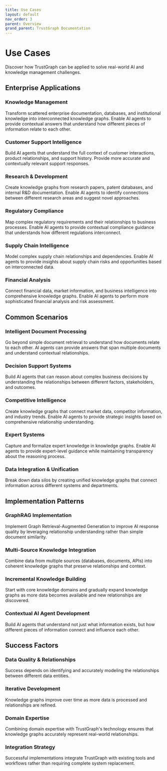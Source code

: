 ```yaml
---
title: Use Cases
layout: default
nav_order: 3
parent: Overview
grand_parent: TrustGraph Documentation
---
```


# Use Cases

Discover how TrustGraph can be applied to solve real-world AI and knowledge management challenges.

## Enterprise Applications

### Knowledge Management
Transform scattered enterprise documentation, databases, and institutional knowledge into interconnected knowledge graphs. Enable AI agents to provide contextual answers that understand how different pieces of information relate to each other.

### Customer Support Intelligence
Build AI agents that understand the full context of customer interactions, product relationships, and support history. Provide more accurate and contextually relevant support responses.

### Research & Development
Create knowledge graphs from research papers, patent databases, and internal R&D documentation. Enable AI agents to identify connections between different research areas and suggest novel approaches.

### Regulatory Compliance
Map complex regulatory requirements and their relationships to business processes. Enable AI agents to provide contextual compliance guidance that understands how different regulations interconnect.

### Supply Chain Intelligence
Model complex supply chain relationships and dependencies. Enable AI agents to provide insights about supply chain risks and opportunities based on interconnected data.

### Financial Analysis
Connect financial data, market information, and business intelligence into comprehensive knowledge graphs. Enable AI agents to perform more sophisticated financial analysis and risk assessment.

## Common Scenarios

### Intelligent Document Processing
Go beyond simple document retrieval to understand how documents relate to each other. AI agents can provide answers that span multiple documents and understand contextual relationships.

### Decision Support Systems
Build AI agents that can reason about complex business decisions by understanding the relationships between different factors, stakeholders, and outcomes.

### Competitive Intelligence
Create knowledge graphs that connect market data, competitor information, and industry trends. Enable AI agents to provide strategic insights based on comprehensive relationship understanding.

### Expert Systems
Capture and formalize expert knowledge in knowledge graphs. Enable AI agents to provide expert-level guidance while maintaining transparency about the reasoning process.

### Data Integration & Unification
Break down data silos by creating unified knowledge graphs that connect information across different systems and departments.

## Implementation Patterns

### GraphRAG Implementation
Implement Graph Retrieval-Augmented Generation to improve AI response quality by leveraging relationship understanding rather than simple document similarity.

### Multi-Source Knowledge Integration
Combine data from multiple sources (databases, documents, APIs) into coherent knowledge graphs that preserve relationships and context.

### Incremental Knowledge Building
Start with core knowledge domains and gradually expand knowledge graphs as more data becomes available and new relationships are discovered.

### Contextual AI Agent Development
Build AI agents that understand not just what information exists, but how different pieces of information connect and influence each other.

## Success Factors

### Data Quality & Relationships
Success depends on identifying and accurately modeling the relationships between different data entities.

### Iterative Development
Knowledge graphs improve over time as more data is processed and relationships are refined.

### Domain Expertise
Combining domain expertise with TrustGraph's technology ensures that knowledge graphs accurately represent real-world relationships.

### Integration Strategy
Successful implementations integrate TrustGraph with existing tools and workflows rather than requiring complete system replacement.